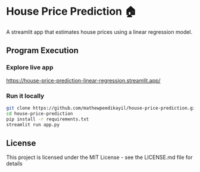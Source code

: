# House Price Prediction 🏠
A streamlit app that estimates house prices using a linear regression model.

## Program Execution
### Explore live app
https://house-price-prediction-linear-regression.streamlit.app/

### Run it locally
```bash
git clone https://github.com/mathewpeedikayil/house-price-prediction.git
cd house-price-prediction
pip install -r requirements.txt
streamlit run app.py
```

## License
This project is licensed under the MIT License - see the LICENSE.md file for details
